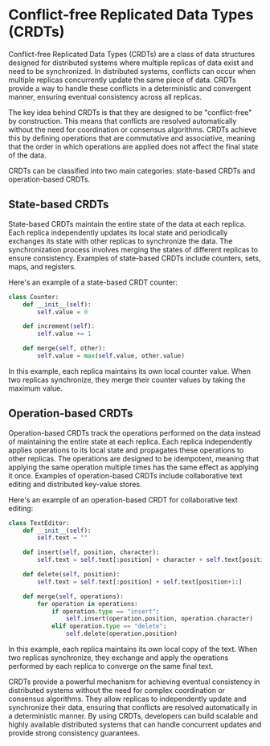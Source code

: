# Conflict-free Replicated Data Types (CRDTs)

Conflict-free Replicated Data Types (CRDTs) are a class of data structures designed for distributed systems where multiple replicas of data exist and need to be synchronized. In distributed systems, conflicts can occur when multiple replicas concurrently update the same piece of data. CRDTs provide a way to handle these conflicts in a deterministic and convergent manner, ensuring eventual consistency across all replicas.

The key idea behind CRDTs is that they are designed to be "conflict-free" by construction. This means that conflicts are resolved automatically without the need for coordination or consensus algorithms. CRDTs achieve this by defining operations that are commutative and associative, meaning that the order in which operations are applied does not affect the final state of the data.

CRDTs can be classified into two main categories: state-based CRDTs and operation-based CRDTs.

## State-based CRDTs
State-based CRDTs maintain the entire state of the data at each replica. Each replica independently updates its local state and periodically exchanges its state with other replicas to synchronize the data. The synchronization process involves merging the states of different replicas to ensure consistency. Examples of state-based CRDTs include counters, sets, maps, and registers.

Here's an example of a state-based CRDT counter:

```python
class Counter:
    def __init__(self):
        self.value = 0

    def increment(self):
        self.value += 1

    def merge(self, other):
        self.value = max(self.value, other.value)
```

In this example, each replica maintains its own local counter value. When two replicas synchronize, they merge their counter values by taking the maximum value.

## Operation-based CRDTs

Operation-based CRDTs track the operations performed on the data instead of maintaining the entire state at each replica. Each replica independently applies operations to its local state and propagates these operations to other replicas. The operations are designed to be idempotent, meaning that applying the same operation multiple times has the same effect as applying it once. Examples of operation-based CRDTs include collaborative text editing and distributed key-value stores.

Here's an example of an operation-based CRDT for collaborative text editing:

```python
class TextEditor:
    def __init__(self):
        self.text = ""

    def insert(self, position, character):
        self.text = self.text[:position] + character + self.text[position:]

    def delete(self, position):
        self.text = self.text[:position] + self.text[position+1:]

    def merge(self, operations):
        for operation in operations:
            if operation.type == "insert":
                self.insert(operation.position, operation.character)
            elif operation.type == "delete":
                self.delete(operation.position)
```

In this example, each replica maintains its own local copy of the text. When two replicas synchronize, they exchange and apply the operations performed by each replica to converge on the same final text.

CRDTs provide a powerful mechanism for achieving eventual consistency in distributed systems without the need for complex coordination or consensus algorithms. They allow replicas to independently update and synchronize their data, ensuring that conflicts are resolved automatically in a deterministic manner. By using CRDTs, developers can build scalable and highly available distributed systems that can handle concurrent updates and provide strong consistency guarantees.